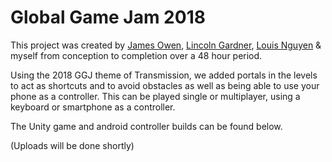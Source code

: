 # Global Game Jam 2018

This project was created by [James Owen](https://github.com/jamesy012), [Lincoln Gardner](https://github.com/KrunkZzZ), [Louis Nguyen](https://github.com/Hallaation) & myself from conception to completion over a 48 hour period.

Using the 2018 GGJ theme of Transmission, we added portals in the levels to act as shortcuts and to avoid obstacles as well as being able to use your phone as a controller.
This can be played single or multiplayer, using a keyboard or smartphone as a controller.

The Unity game and android controller builds can be found below.

(Uploads will be done shortly)
